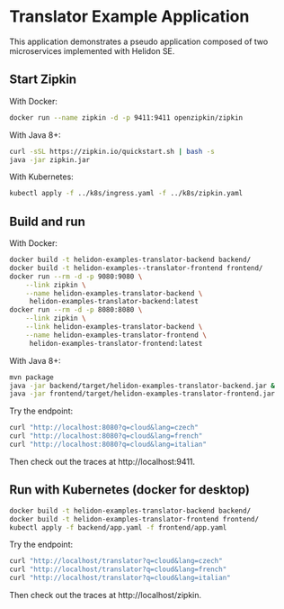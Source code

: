 # Translator Example Application

This application demonstrates a pseudo application composed of two microservices
 implemented with Helidon SE.

## Start Zipkin

With Docker:
```bash
docker run --name zipkin -d -p 9411:9411 openzipkin/zipkin
```

With Java 8+:
```bash
curl -sSL https://zipkin.io/quickstart.sh | bash -s
java -jar zipkin.jar
```

With Kubernetes:
```bash
kubectl apply -f ../k8s/ingress.yaml -f ../k8s/zipkin.yaml
```

## Build and run

With Docker:
```bash
docker build -t helidon-examples-translator-backend backend/
docker build -t helidon-examples--translator-frontend frontend/
docker run --rm -d -p 9080:9080 \
    --link zipkin \
    --name helidon-examples-translator-backend \
     helidon-examples-translator-backend:latest
docker run --rm -d -p 8080:8080 \
    --link zipkin \
    --link helidon-examples-translator-backend \
    --name helidon-examples-translator-frontend \
     helidon-examples-translator-frontend:latest
```

With Java 8+:
```bash
mvn package
java -jar backend/target/helidon-examples-translator-backend.jar &
java -jar frontend/target/helidon-examples-translator-frontend.jar
```

Try the endpoint:
```bash
curl "http://localhost:8080?q=cloud&lang=czech"
curl "http://localhost:8080?q=cloud&lang=french"
curl "http://localhost:8080?q=cloud&lang=italian"
```

Then check out the traces at http://localhost:9411.

## Run with Kubernetes (docker for desktop)

```bash
docker build -t helidon-examples-translator-backend backend/
docker build -t helidon-examples-translator-frontend frontend/
kubectl apply -f backend/app.yaml -f frontend/app.yaml
```

Try the endpoint:
```bash
curl "http://localhost/translator?q=cloud&lang=czech"
curl "http://localhost/translator?q=cloud&lang=french"
curl "http://localhost/translator?q=cloud&lang=italian"
```

Then check out the traces at http://localhost/zipkin.
